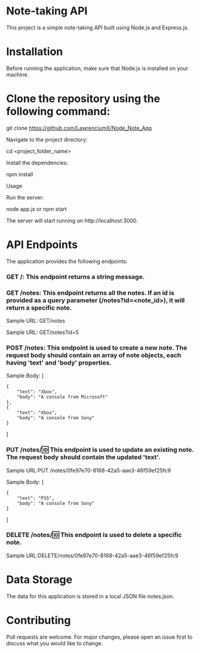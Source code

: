 # Note-taking API
This project is a simple note-taking API built using Node.js and Express.js.

# Installation
Before running the application, make sure that Node.js is installed on your machine.

# Clone the repository using the following command:

git clone https://github.com/LawrenciumX/Node_Note_App


Navigate to the project directory:


cd <project_folder_name>

Install the dependencies:


npm install

Usage

Run the server:

node app.js or npm start

The server will start running on http://localhost:3000.

# API Endpoints
The application provides the following endpoints:

### GET /: This endpoint returns a string message.

### GET /notes: This endpoint returns all the notes. If an id is provided as a query parameter (/notes?id=<note_id>), it will return a specific note.

Sample URL: GET/notes

Sample URL: GET/notes?id=5

### POST /notes: This endpoint is used to create a new note. The request body should contain an array of note objects, each having 'text' and 'body' properties.

Sample Body:
[

    {
        "text": "Xbox",
        "body": "A console from Microsoft"
    },
    {
        "text": "Xbox",
        "body": "A console from Sony"
    }
]

### PUT /notes/:id: This endpoint is used to update an existing note. The request body should contain the updated 'text'.

Sample URL:PUT /notes/0fe97e70-8168-42a5-aae3-46f59ef25fc9

Sample Body:
[

    {
        "text": "PS5",
        "body": "A console from Sony"
    }
]

### DELETE /notes/:id: This endpoint is used to delete a specific note.

Sample URL:DELETE/notes/0fe97e70-8168-42a5-aae3-46f59ef25fc9

# Data Storage
The data for this application is stored in a local JSON file notes.json.

# Contributing
Pull requests are welcome. For major changes, please open an issue first to discuss what you would like to change.





